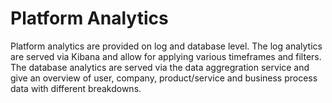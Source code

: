 # Platform Analytics

Platform analytics are provided on log and database level.
The log analytics are served via Kibana and allow for applying various timeframes and filters.
The database analytics are served via the data aggregration service and give an overview of user, company, product/service and business process data with different breakdowns.